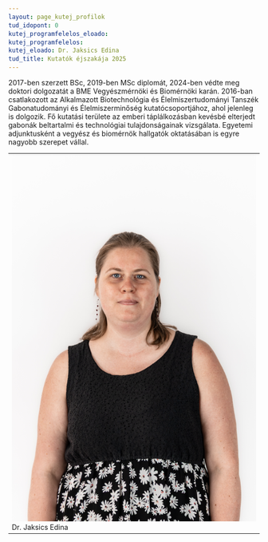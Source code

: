 ```yaml
---
layout: page_kutej_profilok
tud_idopont: 0
kutej_programfelelos_eloado:
kutej_programfelelos: 
kutej_eloado: Dr. Jaksics Edina 
tud_title: Kutatók éjszakája 2025
---
```


2017-ben szerzett BSc, 2019-ben MSc diplomát, 2024-ben védte meg doktori dolgozatát a BME Vegyészmérnöki és Biomérnöki karán. 2016-ban csatlakozott az Alkalmazott Biotechnológia és Élelmiszertudományi Tanszék Gabonatudományi és Élelmiszerminőség kutatócsoportjához, ahol jelenleg is dolgozik. Fő kutatási területe az emberi táplálkozásban kevésbé elterjedt gabonák beltartalmi és technológiai tulajdonságainak vizsgálata. Egyetemi adjunktusként a vegyész és biomérnök hallgatók oktatásában is egyre nagyobb szerepet vállal.

<table class="picture">
<tr>
<td>

<div class="gallery">
    <img src="images/Dr. Jaksics Edina.jpg" max-width="250" max-height="200">
  <div class="desc">Dr. Jaksics Edina</div>
</div>

</td>
</tr>
</table>
